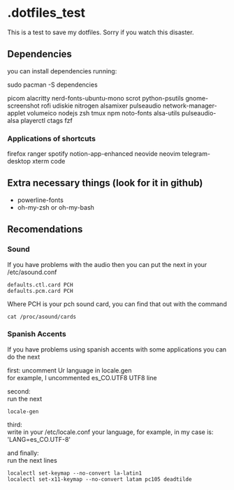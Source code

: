 # .dotfiles_test

This is a test to save my dotfiles. 
Sorry if you watch this disaster.

## Dependencies

you can install dependencies running:

sudo pacman -S dependencies    

picom
alacritty
nerd-fonts-ubuntu-mono
scrot
python-psutils
gnome-screenshot
rofi
udiskie
nitrogen
alsamixer
pulseaudio
network-manager-applet
volumeico
nodejs
zsh
tmux
npm
noto-fonts
alsa-utils
pulseaudio-alsa
playerctl
ctags
fzf


### Applications of shortcuts
firefox
ranger
spotify
notion-app-enhanced
neovide
neovim
telegram-desktop
xterm
code

## Extra necessary things (look for it in github)
- powerline-fonts 
- oh-my-zsh or oh-my-bash

## Recomendations
### Sound 
If you have problems with the audio then you can put the next in your /etc/asound.conf  

```
defaults.ctl.card PCH
defaults.pcm.card PCH
```
Where PCH is your pch sound card, you can find that out with the command  

```
cat /proc/asound/cards
```

### Spanish Accents

If you have problems using spanish accents with some applications you can do the next  

first: uncomment Ur language in locale.gen  
for example, I uncommented es_CO.UTF8 UTF8 line  

  
  

second:   
run the next

```
locale-gen
```

third:  
write in your /etc/locale.conf your language, for example, in my case is: 'LANG=es_CO.UTF-8'  

and finally:  
run the next lines

```
localectl set-keymap --no-convert la-latin1
localectl set-x11-keymap --no-convert latam pc105 deadtilde
```




